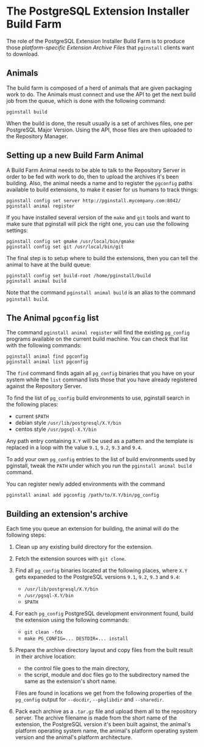 # The PostgreSQL Extension Installer Build Farm

The role of the PostgreSQL Extension Installer Build Farm is to produce
those *platform-specific* *Extension Archive Files* that `pginstall` clients
want to download.

## Animals

The build farm is composed of a herd of animals that are given packaging
work to do. The Animals must connect and use the API to get the next build
job from the queue, which is done with the following command:

    pginstall build

When the build is done, the result usually is a set of archives files, one
per PostgreSQL Major Version. Using the API, those files are then uploaded
to the Repository Manager.

## Setting up a new Build Farm Animal

A Build Farm Animal needs to be able to talk to the Repository Server in
order to be fed with work to do, then to upload the archives it's been
building. Also, the animal needs a name and to register the `pgconfig` paths
available to build extensions, to make it easier for us humans to track
things:

    pginstall config set server http://pginstall.mycompany.com:8042/
    pginstall animal register

If you have installed several version of the `make` and `git` tools and want
to make sure that pginstall will pick the right one, you can use the
following settings:

    pginstall config set gmake /usr/local/bin/gmake
    pginstall config set git /usr/local/bin/git

The final step is to setup where to build the extensions, then you can tell
the animal to have at the build queue:

    pginstall config set build-root /home/pginstall/build
    pginstall animal build
    
Note that the command `pginstall animal build` is an alias to the command
`pginstall build`.

## The Animal `pgconfig` list

The command `pginstall animal register` will find the existing `pg_config`
programs available on the current build machine. You can check that list
with the following commands:

    pginstall animal find pgconfig
    pginstall animal list pgconfig

The `find` command finds again all `pg_config` binaries that you have on
your system while the `list` command lists those that you have already
registered against the Repository Server.

To find the list of `pg_config` build environments to use, pginstall search
in the following places:

  - current `$PATH`
  - debian style `/usr/lib/postgresql/X.Y/bin`
  - centos style `/usr/pgsql-X.Y/bin`
  
Any path entry containing `X.Y` will be used as a pattern and the template
is replaced in a loop with the value `9.1`, `9.2`, `9.3` and `9.4`.

To add your own `pg_config` entries to the list of build environments used
by pginstall, tweak the `PATH` under which you run the `pginstall animal
build` command.

You can register newly added environments with the command

    pginstall animal add pgconfig /path/to/X.Y/bin/pg_config

## Building an extension's archive

Each time you queue an extension for building, the animal will do the
following steps:

 1. Clean up any existing build directory for the extension.
 
 2. Fetch the extension sources with `git clone`.
 
 3. Find all `pg_config` binaries located at the following places, where
    `X.Y` gets expaneded to the PostgreSQL versions `9.1`, `9.2`, `9.3` and
    `9.4`:
 
      - `/usr/lib/postgresql/X.Y/bin`
      - `/usr/pgsql-X.Y/bin`
      - `$PATH`
      
 4. For each `pg_config` PostgreSQL development environment found, build the
    extension using the following commands:
    
      - `git clean -fdx`
      - `make PG_CONFIG=... DESTDIR=... install`

 5. Prepare the archive directory layout and copy files from the built
    result in their archive location:
    
      - the control file goes to the main directory,
      - the script, module and doc files go to the subdirectory named the
        same as the extension's short name.
        
    Files are found in locations we get from the following properties of the
    `pg_config` output for `--docdir`, `--pkglibdir` and `--sharedir`.
    
 6. Pack each archive as a `.tar.gz` file and upload them all to the
    repository server. The archive filename is made from the short name of
    the extension, the PostgreSQL version it's been built against, the
    animal's platform operating system name, the animal's platform operating
    system version and the animal's platform architecture.



